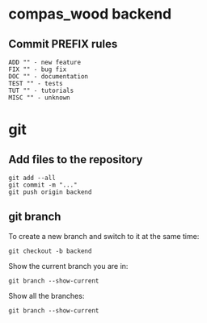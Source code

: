 # compas_wood backend

## Commit PREFIX rules

```
ADD "" - new feature
FIX "" - bug fix
DOC "" - documentation
TEST "" - tests
TUT "" - tutorials
MISC "" - unknown
```

# git 

## Add files to the repository
```
git add --all
git commit -m "..."
git push origin backend
```

## git branch

To create a new branch and switch to it at the same time:
```
git checkout -b backend
```

Show the current branch you are in:
```
git branch --show-current
```

Show all the branches:
```
git branch --show-current
```

